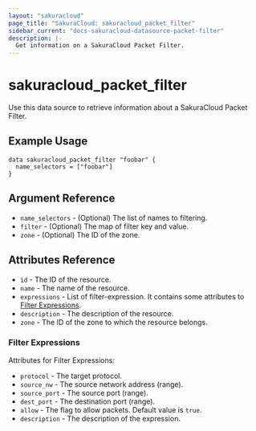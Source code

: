 ```yaml
---
layout: "sakuracloud"
page_title: "SakuraCloud: sakuracloud_packet_filter"
sidebar_current: "docs-sakuracloud-datasource-packet-filter"
description: |-
  Get information on a SakuraCloud Packet Filter.
---
```


# sakuracloud\_packet_filter

Use this data source to retrieve information about a SakuraCloud Packet Filter.

## Example Usage

```hcl
data sakuracloud_packet_filter "foobar" {
  name_selectors = ["foobar"]
}
```

## Argument Reference

 * `name_selectors` - (Optional) The list of names to filtering.
 * `filter` - (Optional) The map of filter key and value.
 * `zone` - (Optional) The ID of the zone.

## Attributes Reference

* `id` - The ID of the resource.
* `name` - The name of the resource.
* `expressions` - List of filter-expression. It contains some attributes to [Filter Expressions](#filter-expressions).
* `description` - The description of the resource.
* `zone` - The ID of the zone to which the resource belongs.

### Filter Expressions

Attributes for Filter Expressions:

* `protocol` - The target protocol.
* `source_nw` - The source network address (range).
* `source_port` - The source port (range).
* `dest_port` - The destination port (range).
* `allow` - The flag to allow packets. Default value is `true`. 
* `description` - The description of the expression.
